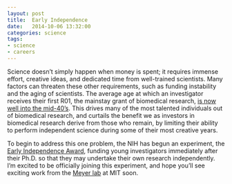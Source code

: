 ```yaml
---
layout: post
title:  Early Independence
date:   2014-10-06 13:32:00
categories: science
tags:
- science
- careers
---
```


Science doesn’t simply happen when money is spent; it requires immense effort, creative ideas, and dedicated time from well-trained scientists. Many factors can threaten these other requirements, such as funding instability and the aging of scientists. The average age at which an investigator receives their first R01, the mainstay grant of biomedical research, [is now well into the mid-40’s](https://drugmonkey.scientopia.org/2012/02/14/updating-the-age-of-first-nih-r01-award-trends-flatlining/). This drives many of the most talented individuals out of biomedical research, and curtails the benefit we as investors in biomedical research derive from those who remain, by limiting their ability to perform independent science during some of their most creative years.

To begin to address this one problem, the NIH has begun an experiment, the [Early Independence Award](http://commonfund.nih.gov/earlyindependence/index), funding young investigators immediately after their Ph.D. so that they may undertake their own research independently. I’m excited to be officially joining this experiment, and hope you’ll see exciting work from the [Meyer lab](http://asmlab.org) at MIT soon.
